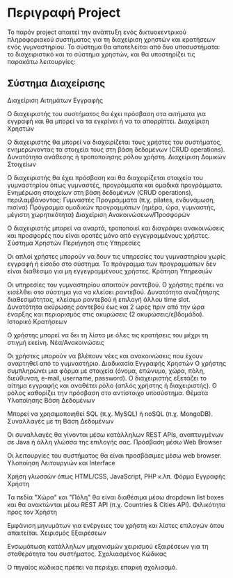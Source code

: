 # Περιγραφή Project

Το παρόν project απαιτεί την ανάπτυξη ενός δικτυοκεντρικού πληροφοριακού συστήματος για τη διαχείριση χρηστών και κρατήσεων ενός γυμναστηρίου. Το σύστημα θα αποτελείται από δύο υποσυστήματα: το διαχειριστικό και το σύστημα χρηστών, και θα υποστηρίζει τις παρακάτω λειτουργίες:

## Σύστημα Διαχείρισης
Διαχείριση Αιτημάτων Εγγραφής

Ο διαχειριστής του συστήματος θα έχει πρόσβαση στα αιτήματα για εγγραφή και θα μπορεί να τα εγκρίνει ή να τα απορρίπτει.
Διαχείριση Χρηστών

Ο διαχειριστής θα μπορεί να διαχειρίζεται τους χρήστες του συστήματος, ενημερώνοντας τα στοιχεία τους στη βάση δεδομένων (CRUD operations).
Δυνατότητα ανάθεσης ή τροποποίησης ρόλου χρήστη.
Διαχείριση Δομικών Στοιχείων

Ο διαχειριστής θα έχει πρόσβαση και θα διαχειρίζεται στοιχεία του γυμναστηρίου όπως γυμναστές, προγράμματα και ομαδικά προγράμματα.
Ενημέρωση στοιχείων στη βάση δεδομένων (CRUD operations), περιλαμβάνοντας:
Γυμναστές
Προγράμματα (π.χ. pilates, ενδυνάμωση, πισίνα)
Πρόγραμμα ομαδικών προγραμμάτων (ημέρα, ώρα, γυμναστής, μέγιστη χωρητικότητα)
Διαχείριση Ανακοινώσεων/Προσφορών

Ο διαχειριστής μπορεί να αναρτά, τροποποιεί και διαγράφει ανακοινώσεις και προσφορές που είναι ορατές μόνο από εγγεγραμμένους χρήστες.
Σύστημα Χρηστών
Περιήγηση στις Υπηρεσίες

Οι απλοί χρήστες μπορούν να δουν τις υπηρεσίες του γυμναστηρίου χωρίς εγγραφή ή είσοδο στο σύστημα. Το πρόγραμμα των προγραμμάτων δεν είναι διαθέσιμο για μη εγγεγραμμένους χρήστες.
Κράτηση Υπηρεσιών

Οι υπηρεσίες του γυμναστηρίου απαιτούν ραντεβού. Ο χρήστης πρέπει να εισέλθει στο σύστημα για να κλείσει ραντεβού.
Δυνατότητα αναζήτησης διαθεσιμότητας, κλείσιμο ραντεβού ή επιλογή άλλου time slot.
Δυνατότητα ακύρωσης ραντεβού έως και 2 ώρες πριν από την ώρα έναρξης και περιορισμός στις ακυρώσεις (2 ακυρώσεις/εβδομάδα).
Ιστορικό Κρατήσεων

Ο χρήστης μπορεί να δει τη λίστα με όλες τις κρατήσεις του μέχρι τη στιγμή εκείνη.
Νέα/Ανακοινώσεις

Οι χρήστες μπορούν να βλέπουν νέες και ανακοινώσεις που έχουν αναρτηθεί από το γυμναστήριο.
Διαδικασία Εγγραφής Χρηστών
Ο χρήστης συμπληρώνει μια φόρμα με στοιχεία (όνομα, επώνυμο, χώρα, πόλη, διεύθυνση, e-mail, username, password).
Ο διαχειριστής εξετάζει το αίτημα εγγραφής και αναθέτει ρόλο (απλός χρήστης ή διαχειριστής).
Ο ρόλος καθορίζει την πρόσβαση στο αντίστοιχο υποσύστημα.
Θέματα Υλοποίησης
Βάση Δεδομένων

Μπορεί να χρησιμοποιηθεί SQL (π.χ. MySQL) ή noSQL (π.χ. MongoDB).
Συναλλαγές με τη Βάση Δεδομένων

Οι συναλλαγές θα γίνονται μέσω κατάλληλων REST APIs, αναπτυγμένων σε Java ή άλλη γλώσσα της επιλογής σας.
Πρόσβαση μέσω Web Browser

Οι λειτουργίες του συστήματος θα είναι προσβάσιμες μέσω web browser.
Υλοποίηση Λειτουργιών και Interface

Χρήση γλωσσών όπως HTML/CSS, JavaScript, PHP κ.λπ.
Φόρμα Εγγραφής Χρήστη

Τα πεδία "Χώρα" και "Πόλη" θα είναι διαθέσιμα μέσω dropdown list boxes και θα ανακτώνται μέσω REST API (π.χ. Countries & Cities API).
Φιλικότητα προς τον Χρήστη

Εμφάνιση μηνυμάτων για ενέργειες του χρήστη και λίστες επιλογών όπου απαιτείται.
Χειρισμός Εξαιρέσεων

Ενσωμάτωση κατάλληλων μηχανισμών χειρισμού εξαιρέσεων για τη σταθερότητα του συστήματος.
Σχολιασμένος Κώδικας

Ο πηγαίος κώδικας πρέπει να περιέχει επαρκή σχολιασμό.
